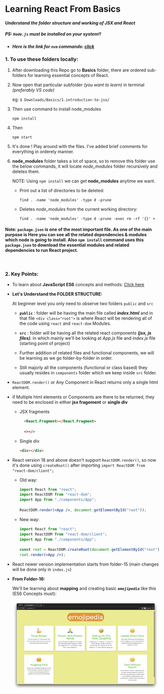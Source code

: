 # Learning React From Basics

#### *Understand the folder structure and working of JSX and React*

##### PS: *`Node.js`* must be installed on your system!!
- ##### Here is the link for `nvm` commands: <a href="https://github.com/princebansal7/Learn-JavaScript#readme" target="_blank">click</a>
### 1. To use these folders locally:


1. After downloading this Repo go to **Basics** folder, there are ordered sub-folders for learning essential concepts of React.
2. Now open that particular subfolder *(you want to learn)* in terminal *(preferably VS code)*
    
   eg: `$ Downloads/Basics/1.introduction-to-jsx/`
3. Then use command to install node_modules

    ```
    npm install
    ```

4. Then

    ```
    npm start
    ```  

5. It's done ! Play around with the files. I've added brief comments for everything in orderely manner.

6. **node_modules** folder takes a lot of space, so to remove this folder use the below commands, it will locate *node_modules* folder recursively and deletes them. 
  
   NOTE: Using ``npm install`` we can get **node_modules** anytime we want.
   
   - Print out a list of directories to be deleted:
  
      ```
      find . -name 'node_modules' -type d -prune
      ```
   - Deletes *node_modules* from the current working directory:

      ```
      find . -name 'node_modules' -type d -prune -exec rm -rf '{}' +
      ```


#### **Note:** `package.json`  is one of the most important file. As one of the main purpose is Here you can see all the related dependencies & modules which **node** is going to install. Also **`npm install`** command uses this `package.json` to download the essential modules and related dependencies to run React project.


<br>

### 2. Key Points:

- To learn about **JavaScript ES6** concepts and methods: <a href="https://github.com/princebansal7/Web-Dev-Basics/tree/main/ES6-JS" target="_blank">Click here</a>
- **Let's Understand the FOLDER STRUCTURE:**

  At beginner level you only need to observe two folders
  `public`  and `src`

    - **`public`** : folder will be having the main file called ***index.html***
    and in that file `<div class="root">` is where React will be rendering all of the code using `react` and `react-dom` Modules.

   - **`src`** : folder will be having all the related react components ***(jsx, js files)***.
      in which mainly we'll be looking at *App.js* file and *index.js* file (starting point of project)<br>
   - Further addition of related files and functional components, we will be learning as we go folder-by-folder in order.
   - Still majorly all the components (functional or class based) they usually resides in `components` folder which we keep inside `src` folder.
- `ReactDOM.render()` or Any Component in React returns only a single html element.
- if Multiple html elements or Components are there to be returned, they need to be enclosed in either **jsx fragement** or **single div**

  - JSX fragments

    ```html
      <React.Fragment></React.Fragment>

      <></>
      ```

  - Single div

    ```html
    <div></div>
    ```
- React version 18 and above doesn't support ``ReactDOM.render()``, so now it's done using ``createRoot()`` after importing ``import ReactDOM from "react-dom/client";``
  
  - Old way:
    ```jsx
    import React from "react";
    import ReactDOM from "react-dom";
    import App from "./components/App";

    ReactDOM.render(<App />, document.getElementById("root"));
    ```
  - New way:
      ```jsx
      import React from "react";
      import ReactDOM from "react-dom/client";
      import App from "./components/App";

      const root = ReactDOM.createRoot(document.getElementById("root"));
      root.render(<App />);
      ```
- React newer version implementation starts from folder-15 (main changes will be done only in ``index.js``)


- **From Folder-16:**
  
    We'll be learning about **mapping** and creating basic ***``emojipedia``*** like this (ES6 Concepts must):

  <img align="right" alt="emoji-pedia" width="800" src="./images/emojipedia-mbp.png">
  &nbsp 

